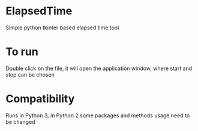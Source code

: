 # ElapsedTime
Simple python tkinter based elapsed time tool

# To run
Double click on the file, it will open the application window, where start and stop can be chosen

# Compatibility
Runs in Python 3, in Python 2 some packages and methods usage need to be changed
